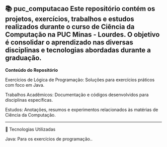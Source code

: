 📚 **puc_computacao**
Este repositório contém os projetos, exercícios, trabalhos e estudos realizados durante o curso de Ciência da Computação na PUC Minas - Lourdes. O objetivo é consolidar o aprendizado nas diversas disciplinas e tecnologias abordadas durante a graduação.
---

**Conteúdo do Repositório**

Exercícios de Lógica de Programação: Soluções para exercícios práticos com foco em Java.

Trabalhos Acadêmicos: Documentação e códigos desenvolvidos para disciplinas específicas.

Estudos: Anotações, resumos e experimentos relacionados às matérias de Ciência da Computação.

---

🚀 Tecnologias Utilizadas

Java: Para os exercícios de programação..
